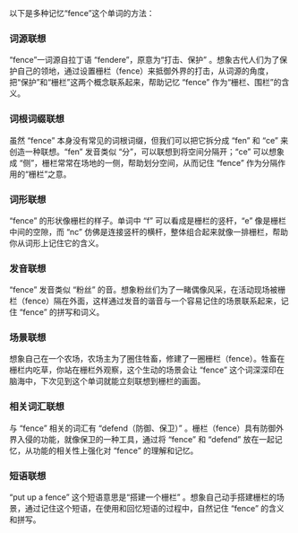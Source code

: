 以下是多种记忆“fence”这个单词的方法：

### 词源联想
“fence”一词源自拉丁语 “fendere”，原意为“打击、保护” 。想象古代人们为了保护自己的领地，通过设置栅栏（fence）来抵御外界的打击，从词源的角度，把“保护”和“栅栏”这两个概念联系起来，帮助记忆 “fence” 作为“栅栏、围栏”的含义。 

### 词根词缀联想
虽然 “fence” 本身没有常见的词根词缀，但我们可以把它拆分成 “fen” 和 “ce” 来创造一种联想。“fen” 发音类似 “分”，可以联想到将空间分隔开；“ce” 可以想象成 “侧”，栅栏常常在场地的一侧，帮助划分空间，从而记住 “fence” 作为分隔作用的“栅栏”之意。 

### 词形联想
“fence” 的形状像栅栏的样子。单词中 “f” 可以看成是栅栏的竖杆，“e” 像是栅栏中间的空隙，而 “nc” 仿佛是连接竖杆的横杆，整体组合起来就像一排栅栏，帮助你从词形上记住它的含义。 

### 发音联想
“fence” 发音类似 “粉丝” 的音。想象粉丝们为了一睹偶像风采，在活动现场被栅栏（fence）隔在外面，这样通过发音的谐音与一个容易记住的场景联系起来，记住 “fence” 的拼写和词义。 

### 场景联想
想象自己在一个农场，农场主为了圈住牲畜，修建了一圈栅栏（fence）。牲畜在栅栏内吃草，你站在栅栏外观察，这个生动的场景会让 “fence” 这个词深深印在脑海中，下次见到这个单词就能立刻联想到栅栏的画面。 

### 相关词汇联想
与 “fence” 相关的词汇有 “defend（防御、保卫）” 。栅栏（fence）具有防御外界入侵的功能，就像保卫的一种工具，通过将 “fence” 和 “defend” 放在一起记忆，从功能的相关性上强化对 “fence” 的理解和记忆。 

### 短语联想
“put up a fence” 这个短语意思是“搭建一个栅栏” 。想象自己动手搭建栅栏的场景，通过记住这个短语，在使用和回忆短语的过程中，自然记住 “fence” 的含义和拼写。 